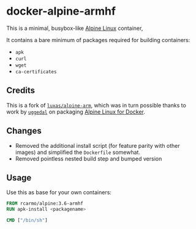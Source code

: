 # docker-alpine-armhf

This is a minimal, busybox-like [Alpine Linux](http://alpinelinux.org/) container, 

It contains a bare minimum of packages required for building containers:

- `apk`
- `curl`
- `wget`
- `ca-certificates`

## Credits

This is a fork of [`luxas/alpine-arm`](https://github.com/luxas/alpine-arm), which was in turn possible thanks to work by [`uggedal`](https://github.com/uggedal) on packaging [Alpine Linux for Docker](https://github.com/uggedal/docker-alpine).

## Changes

* Removed the additional install script (for feature parity with other images) and simplified the `Dockerfile` somewhat.
* Removed pointless nested build step and bumped version

## Usage

Use this as base for your own containers:

```dockerfile
FROM rcarmo/alpine:3.6-armhf
RUN apk-install <packagename>

CMD ["/bin/sh"]
```
